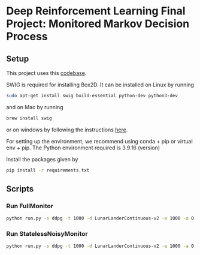# Deep Reinforcement Learning Final Project: Monitored Markov Decision Process

## Setup

This project uses this [codebase](https://github.com/Pi-Star-Lab/csce642-deepRL). 

SWIG is required for installing Box2D. It can be installed on Linux by running 
```bash
sudo apt-get install swig build-essential python-dev python3-dev
```
and on Mac by running
```bash
brew install swig
```
or on windows by following the instructions [here](https://open-box.readthedocs.io/en/latest/installation/install_swig.html).

For setting up the environment, we recommend using conda + pip or virtual env + pip. The Python environment required is 3.9.16 (version)

 Install the packages given by
```bash
pip install -r requirements.txt
```
## Scripts

### Run FullMonitor
```bash
python run.py -s ddpg -t 1000 -d LunarLanderContinuous-v2 -e 1000 -a 0.001 -g 0.99 -l [64,64] -b 100 -z full
```

### Run StatelessNoisyMonitor 
```bash
python run.py -s ddpg -t 1000 -d LunarLanderContinuous-v2 -e 1000 -a 0.001 -g 0.99 -l [64,64] -b 100 -z noise
```